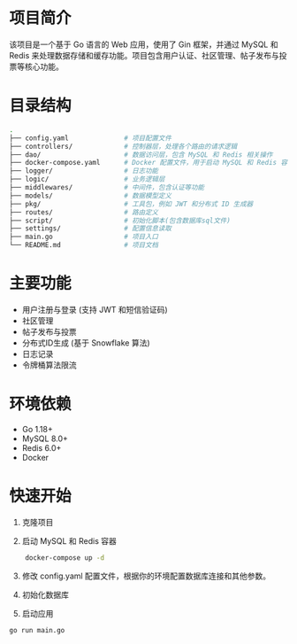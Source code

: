 # 项目简介
该项目是一个基于 Go 语言的 Web 应用，使用了 Gin 框架，并通过 MySQL 和 Redis 来处理数据存储和缓存功能。项目包含用户认证、社区管理、帖子发布与投票等核心功能。


# 目录结构
```bash
.
├── config.yaml              # 项目配置文件
├── controllers/             # 控制器层，处理各个路由的请求逻辑
├── dao/                     # 数据访问层，包含 MySQL 和 Redis 相关操作
├── docker-compose.yaml      # Docker 配置文件，用于启动 MySQL 和 Redis 容器
├── logger/                  # 日志功能
├── logic/                   # 业务逻辑层
├── middlewares/             # 中间件，包含认证等功能
├── models/                  # 数据模型定义
├── pkg/                     # 工具包，例如 JWT 和分布式 ID 生成器
├── routes/                  # 路由定义
├── script/                  # 初始化脚本(包含数据库sql文件)
├── settings/                # 配置信息读取
├── main.go                  # 项目入口
└── README.md                # 项目文档
```


# 主要功能
* 用户注册与登录 (支持 JWT 和短信验证码)
* 社区管理
* 帖子发布与投票
* 分布式ID生成 (基于 Snowflake 算法)
* 日志记录
* 令牌桶算法限流

# 环境依赖
* Go 1.18+
* MySQL 8.0+
* Redis 6.0+
* Docker



# 快速开始
1. 克隆项目

2. 启动 MySQL 和 Redis 容器

```bash
    docker-compose up -d
```
3. 修改 config.yaml 配置文件，根据你的环境配置数据库连接和其他参数。

4. 初始化数据库


5. 启动应用

``` bash
go run main.go
```